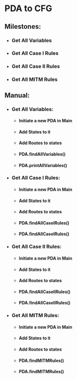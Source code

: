 # PDA to CFG 
## Milestones: 
- ### Get All Variables 
- ### Get All Case I Rules
- ### Get All Case II Rules
- ### Get All MITM Rules
## Manual: 
- ### Get All Variables: 
  - #### Initiate a new PDA in Main
  - #### Add States to it
  - #### Add Routes to states
  - #### PDA.findAllVariables()
  - #### PDA.printAllVariables()
- ### Get All Case I Rules: 
  - #### Initiate a new PDA in Main
  - #### Add States to it
  - #### Add Routes to states
  - #### PDA.findAllCaseIRules()
  - #### PDA.findAllCaseIRules()
- ### Get All Case II Rules: 
  - #### Initiate a new PDA in Main
  - #### Add States to it
  - #### Add Routes to states
  - #### PDA.findAllCaseIIRules()
  - #### PDA.findAllCaseIIRules()
- ### Get All MITM Rules: 
  - #### Initiate a new PDA in Main
  - #### Add States to it
  - #### Add Routes to states
  - #### PDA.findMITMRules()
  - #### PDA.findMITMRules()
